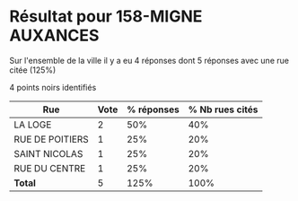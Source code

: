 # Résultat pour 158-MIGNE AUXANCES

Sur l'ensemble de la ville il y a eu 4 réponses dont 5 réponses avec une rue citée (125%)

4 points noirs identifiés

| Rue | Vote | % réponses | % Nb rues cités|
|-----|------|------------|----------------|
| LA LOGE | 2 | 50% | 40%|
| RUE DE POITIERS | 1 | 25% | 20%|
| SAINT NICOLAS | 1 | 25% | 20%|
| RUE DU CENTRE | 1 | 25% | 20%|
| **Total** | 5 | 125% | 100%|
